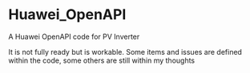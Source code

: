 # Huawei_OpenAPI
A Huawei OpenAPI code for PV Inverter

It is not fully ready but is workable.
Some items and issues are defined within the code, some others are still within my thoughts
